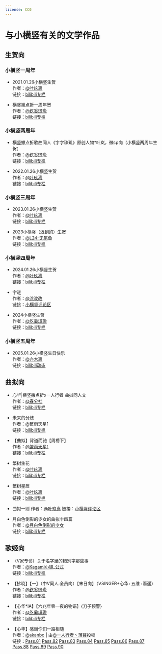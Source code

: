 ```yaml
---
license: CC0
---
```


# 与小横竖有关的文学作品

## 生贺向

### 小横竖一周年

- 2021.01.26小横竖生贺  
  作者：[@叶玖离](https://space.bilibili.com/42839388)  
  链接：[bilibili专栏](https://www.bilibili.com/read/cv9465990)  

- 横竖撇点折一周年贺  
  作者：[@纥奚璟瑜](https://space.bilibili.com/430112201)  
  链接：[bilibili专栏](https://www.bilibili.com/read/cv9477230)  

### 小横竖两周年

- 横竖撇点折歌曲同人《字字珠玑》原创人物*叶岚，微cp向（小横竖两周年生贺）  
  作者：[@纥奚璟瑜](https://space.bilibili.com/430112201)  
  链接：[bilibili专栏](https://www.bilibili.com/read/cv15006735)  

- 2022.01.26小横竖生贺  
  作者：[@叶玖离](https://space.bilibili.com/42839388)  
  链接：[bilibili专栏](https://www.bilibili.com/read/cv15006818)  

### 小横竖三周年

- 2023.01.26小横竖生贺  
  作者：[@叶玖离](https://space.bilibili.com/42839388)  
  链接：[bilibili专栏](https://www.bilibili.com/read/cv15006818)  

- 2023小横竖（迟到的）生贺  
  作者：[@L24-无尾鱼](https://space.bilibili.com/1691251950)  
  链接：[bilibili专栏](https://www.bilibili.com/read/cv21444786)  

### 小横竖四周年

- 2024.01.26小横竖生贺  
  作者：[@叶玖离](https://space.bilibili.com/42839388)  
  链接：[bilibili专栏](https://www.bilibili.com/read/cv30085091)  

- 字谜  
  作者：[@涂改改](https://space.bilibili.com/17939401)  
  链接：[小横竖评论区](https://www.bilibili.com/video/av85002656/#reply204956756848)  

- 2024小横竖生贺  
  作者：[@纥奚璟瑜](https://space.bilibili.com/430112201)  
  链接：[bilibili专栏](https://www.bilibili.com/read/cv30147512)  

### 小横竖五周年

- 2025.01.26小横竖生日快乐  
  作者：[@亦木离](https://space.bilibili.com/42839388)  
  链接：[bilibili动态](https://www.bilibili.com/opus/1026780166283591682)  


## 曲拟向

- 心华\|横竖撇点折x一人行者 曲拟同人文  
  作者：[@春分社](https://space.bilibili.com/28607866)  
  链接：[bilibili专栏](https://www.bilibili.com/read/cv4537667)  

- 未来的分歧  
  作者：[@繁雨天星1](https://space.bilibili.com/51253082)  
  链接：[bilibili专栏](https://www.bilibili.com/read/cv4585267)  

- 【曲拟】背道而驰【周榜下】  
  作者：[@繁雨天星1](https://space.bilibili.com/51253082)  
  链接：[bilibili专栏](https://www.bilibili.com/read/cv4697441)  

- 繁树生花  
  作者：[@叶玖离](https://space.bilibili.com/42839388)  
  链接：[bilibili专栏](https://www.bilibili.com/read/cv4636703)  

- 繁树星辰  
  作者：[@叶玖离](https://space.bilibili.com/42839388)  
  链接：[bilibili专栏](https://www.bilibili.com/read/cv4687640) 

- 曲拟一则
  作者：[@叶玖离](https://space.bilibili.com/42839388)
  链接：[小横竖评论区](https://www.bilibili.com/video/av85002656/#reply5783623520)  

- 月白色倒影的少女的曲拟十四篇  
  作者：[@月白色倒影的少女](https://space.bilibili.com/291314783)  
  链接：[bilibili专栏](https://www.bilibili.com/read/cv27461046)  

## 歌姬向

- （V家专访）关于名字里的错别字那些事  
  作者：[@Kagami小镜_公式](https://space.bilibili.com/472968316)  
  链接：[bilibili专栏](https://www.bilibili.com/read/cv4796957)  

- 【拂晓】【一】（中V同人.全员向）【末日向】（VSINGER+心华+五维+雨遥）  
  作者：[@纥奚璟瑜](https://space.bilibili.com/430112201)  
  链接：[bilibili专栏](https://www.bilibili.com/read/cv6938287)  

- 【心华*IA】【六兆年零一夜的物语】{刀子预警}  
  作者：[@纥奚璟瑜](https://space.bilibili.com/430112201)  
  链接：[bilibili专栏](https://www.bilibili.com/read/cv8353464)  

- 【心华】感谢你们一路相随  
  作者：[@akanbo](https://space.bilibili.com/113328776) | 由[@一人行者丶薄暮](https://space.bilibili.com/75070330)投稿    
  链接：[Pass.81](https://www.bilibili.com/read/cv17126301) [Pass.82](https://www.bilibili.com/read/cv17126301) [Pass.83](https://www.bilibili.com/read/cv17472919) [Pass.84](https://www.bilibili.com/read/cv17645144) [Pass.85](https://www.bilibili.com/read/cv18067007) [Pass.86](https://www.bilibili.com/read/cv18677176) [Pass.87](https://www.bilibili.com/read/cv19247647) [Pass.88](https://www.bilibili.com/read/cv20169149) [Pass.89](https://www.bilibili.com/read/cv20963187) [Pass.90](https://www.bilibili.com/read/cv22254573)
